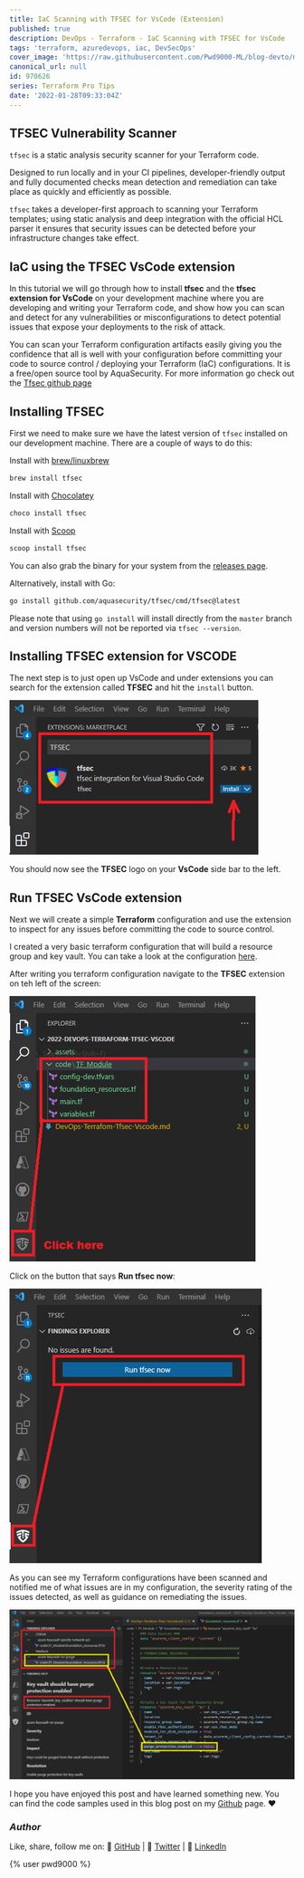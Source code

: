 ```yaml
---
title: IaC Scanning with TFSEC for VsCode (Extension)
published: true
description: DevOps - Terraform - IaC Scanning with TFSEC for VsCode
tags: 'terraform, azuredevops, iac, DevSecOps'
cover_image: 'https://raw.githubusercontent.com/Pwd9000-ML/blog-devto/main/posts/2022-DevOps-Terraform-Tfsec-Vscode/assets/main-tfsec.png'
canonical_url: null
id: 970626
series: Terraform Pro Tips
date: '2022-01-28T09:33:04Z'
---
```


## TFSEC Vulnerability Scanner

`tfsec` is a static analysis security scanner for your Terraform code.

Designed to run locally and in your CI pipelines, developer-friendly output and fully documented checks mean detection and remediation can take place as quickly and efficiently as possible.

`tfsec` takes a developer-first approach to scanning your Terraform templates; using static analysis and deep integration with the official HCL parser it ensures that security issues can be detected before your infrastructure changes take effect.

## IaC using the TFSEC VsCode extension

In this tutorial we will go through how to install **tfsec** and the **tfsec extension for VsCode** on your development machine where you are developing and writing your Terraform code, and show how you can scan and detect for any vulnerabilities or misconfigurations to detect potential issues that expose your deployments to the risk of attack.

You can scan your Terraform configuration artifacts easily giving you the confidence that all is well with your configuration before committing your code to source control / deploying your Terraform (IaC) configurations. It is a free/open source tool by AquaSecurity. For more information go check out the [Tfsec github page](https://github.com/aquasecurity/tfsec)

## Installing TFSEC

First we need to make sure we have the latest version of `tfsec` installed on our development machine. There are a couple of ways to do this:

Install with [brew/linuxbrew](https://brew.sh)

```bash
brew install tfsec
```

Install with [Chocolatey](https://chocolatey.org/)

```cmd
choco install tfsec
```

Install with [Scoop](https://scoop.sh/)

```cmd
scoop install tfsec
```

You can also grab the binary for your system from the [releases page](https://github.com/aquasecurity/tfsec/releases).

Alternatively, install with Go:

```bash
go install github.com/aquasecurity/tfsec/cmd/tfsec@latest
```

Please note that using `go install` will install directly from the `master` branch and version numbers will not be reported via `tfsec --version`.

## Installing TFSEC extension for VSCODE

The next step is to just open up VsCode and under extensions you can search for the extension called **TFSEC** and hit the `install` button.

![image.png](https://raw.githubusercontent.com/Pwd9000-ML/blog-devto/main/posts/2022-DevOps-Terraform-Tfsec-Vscode/assets/install.png)

You should now see the **TFSEC** logo on your **VsCode** side bar to the left.

## Run TFSEC VsCode extension

Next we will create a simple **Terraform** configuration and use the extension to inspect for any issues before committing the code to source control.

I created a very basic terraform configuration that will build a resource group and key vault. You can take a look at the configuration [here](https://raw.githubusercontent.com/Pwd9000-ML/blog-devto/main/posts/2022-DevOps-Terraform-Tfsec-Vscode/code/TF_Module).

After writing you terraform configuration navigate to the **TFSEC** extension on teh left of the screen:

![image.png](https://raw.githubusercontent.com/Pwd9000-ML/blog-devto/main/posts/2022-DevOps-Terraform-Tfsec-Vscode/assets/nav.png)

Click on the button that says **Run tfsec now**:

![image.png](https://raw.githubusercontent.com/Pwd9000-ML/blog-devto/main/posts/2022-DevOps-Terraform-Tfsec-Vscode/assets/run.png)

As you can see my Terraform configurations have been scanned and notified me of what issues are in my configuration, the severity rating of the issues detected, as well as guidance on remediating the issues.

![image.png](https://raw.githubusercontent.com/Pwd9000-ML/blog-devto/main/posts/2022-DevOps-Terraform-Tfsec-Vscode/assets/result.png)

I hope you have enjoyed this post and have learned something new. You can find the code samples used in this blog post on my [Github](https://github.com/Pwd9000-ML/blog-devto/tree/main/posts/2022-DevOps-Terraform-Tfsec-Vscode/code) page. :heart:

### _Author_

Like, share, follow me on: :octopus: [GitHub](https://github.com/Pwd9000-ML) | :penguin: [Twitter](https://twitter.com/pwd9000) | :space_invader: [LinkedIn](https://www.linkedin.com/in/marcel-l-61b0a96b/)

{% user pwd9000 %}

